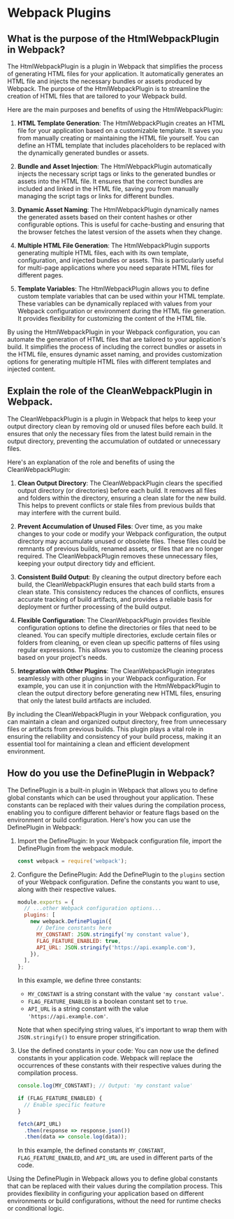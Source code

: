 # Webpack Plugins

## What is the purpose of the HtmlWebpackPlugin in Webpack?
The HtmlWebpackPlugin is a plugin in Webpack that simplifies the process of generating HTML files for your application. It automatically generates an HTML file and injects the necessary bundles or assets produced by Webpack. The purpose of the HtmlWebpackPlugin is to streamline the creation of HTML files that are tailored to your Webpack build.

Here are the main purposes and benefits of using the HtmlWebpackPlugin:

1. **HTML Template Generation**: The HtmlWebpackPlugin creates an HTML file for your application based on a customizable template. It saves you from manually creating or maintaining the HTML file yourself. You can define an HTML template that includes placeholders to be replaced with the dynamically generated bundles or assets.

2. **Bundle and Asset Injection**: The HtmlWebpackPlugin automatically injects the necessary script tags or links to the generated bundles or assets into the HTML file. It ensures that the correct bundles are included and linked in the HTML file, saving you from manually managing the script tags or links for different bundles.

3. **Dynamic Asset Naming**: The HtmlWebpackPlugin dynamically names the generated assets based on their content hashes or other configurable options. This is useful for cache-busting and ensuring that the browser fetches the latest version of the assets when they change.

4. **Multiple HTML File Generation**: The HtmlWebpackPlugin supports generating multiple HTML files, each with its own template, configuration, and injected bundles or assets. This is particularly useful for multi-page applications where you need separate HTML files for different pages.

5. **Template Variables**: The HtmlWebpackPlugin allows you to define custom template variables that can be used within your HTML template. These variables can be dynamically replaced with values from your Webpack configuration or environment during the HTML file generation. It provides flexibility for customizing the content of the HTML file.

By using the HtmlWebpackPlugin in your Webpack configuration, you can automate the generation of HTML files that are tailored to your application's build. It simplifies the process of including the correct bundles or assets in the HTML file, ensures dynamic asset naming, and provides customization options for generating multiple HTML files with different templates and injected content.

## Explain the role of the CleanWebpackPlugin in Webpack.
The CleanWebpackPlugin is a plugin in Webpack that helps to keep your output directory clean by removing old or unused files before each build. It ensures that only the necessary files from the latest build remain in the output directory, preventing the accumulation of outdated or unnecessary files.

Here's an explanation of the role and benefits of using the CleanWebpackPlugin:

1. **Clean Output Directory**: The CleanWebpackPlugin clears the specified output directory (or directories) before each build. It removes all files and folders within the directory, ensuring a clean slate for the new build. This helps to prevent conflicts or stale files from previous builds that may interfere with the current build.

2. **Prevent Accumulation of Unused Files**: Over time, as you make changes to your code or modify your Webpack configuration, the output directory may accumulate unused or obsolete files. These files could be remnants of previous builds, renamed assets, or files that are no longer required. The CleanWebpackPlugin removes these unnecessary files, keeping your output directory tidy and efficient.

3. **Consistent Build Output**: By cleaning the output directory before each build, the CleanWebpackPlugin ensures that each build starts from a clean state. This consistency reduces the chances of conflicts, ensures accurate tracking of build artifacts, and provides a reliable basis for deployment or further processing of the build output.

4. **Flexible Configuration**: The CleanWebpackPlugin provides flexible configuration options to define the directories or files that need to be cleaned. You can specify multiple directories, exclude certain files or folders from cleaning, or even clean up specific patterns of files using regular expressions. This allows you to customize the cleaning process based on your project's needs.

5. **Integration with Other Plugins**: The CleanWebpackPlugin integrates seamlessly with other plugins in your Webpack configuration. For example, you can use it in conjunction with the HtmlWebpackPlugin to clean the output directory before generating new HTML files, ensuring that only the latest build artifacts are included.

By including the CleanWebpackPlugin in your Webpack configuration, you can maintain a clean and organized output directory, free from unnecessary files or artifacts from previous builds. This plugin plays a vital role in ensuring the reliability and consistency of your build process, making it an essential tool for maintaining a clean and efficient development environment.

## How do you use the DefinePlugin in Webpack?
The DefinePlugin is a built-in plugin in Webpack that allows you to define global constants which can be used throughout your application. These constants can be replaced with their values during the compilation process, enabling you to configure different behavior or feature flags based on the environment or build configuration. Here's how you can use the DefinePlugin in Webpack:

1. Import the DefinePlugin: In your Webpack configuration file, import the DefinePlugin from the webpack module.

   ```javascript
   const webpack = require('webpack');
   ```

2. Configure the DefinePlugin: Add the DefinePlugin to the `plugins` section of your Webpack configuration. Define the constants you want to use, along with their respective values.

   ```javascript
   module.exports = {
     // ...other Webpack configuration options...
     plugins: [
       new webpack.DefinePlugin({
         // Define constants here
         MY_CONSTANT: JSON.stringify('my constant value'),
         FLAG_FEATURE_ENABLED: true,
         API_URL: JSON.stringify('https://api.example.com'),
       }),
     ],
   };
   ```

   In this example, we define three constants:
   - `MY_CONSTANT` is a string constant with the value `'my constant value'`.
   - `FLAG_FEATURE_ENABLED` is a boolean constant set to `true`.
   - `API_URL` is a string constant with the value `'https://api.example.com'`.

   Note that when specifying string values, it's important to wrap them with `JSON.stringify()` to ensure proper stringification.

3. Use the defined constants in your code: You can now use the defined constants in your application code. Webpack will replace the occurrences of these constants with their respective values during the compilation process.

   ```javascript
   console.log(MY_CONSTANT); // Output: 'my constant value'

   if (FLAG_FEATURE_ENABLED) {
     // Enable specific feature
   }

   fetch(API_URL)
     .then(response => response.json())
     .then(data => console.log(data));
   ```

   In this example, the defined constants `MY_CONSTANT`, `FLAG_FEATURE_ENABLED`, and `API_URL` are used in different parts of the code.

Using the DefinePlugin in Webpack allows you to define global constants that can be replaced with their values during the compilation process. This provides flexibility in configuring your application based on different environments or build configurations, without the need for runtime checks or conditional logic.

